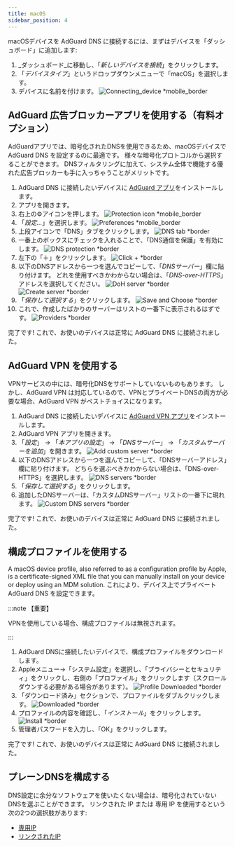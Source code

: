 ```yaml
---
title: macOS
sidebar_position: 4
---
```


macOSデバイスを AdGuard DNS に接続するには、まずはデバイスを「ダッシュボード」に追加します:

1. _ダッシュボード_に移動し、「_新しいデバイスを接続_」をクリックします。
2. 「_デバイスタイプ_」というドロップダウンメニューで「macOS」を選択します。
3. デバイスに名前を付けます。
    ![Connecting_device \*mobile_border](https://cdn.adtidy.org/content/kb/dns/private/new_dns/connect/mac_ab/choose_mac.png)

## AdGuard 広告ブロッカーアプリを使用する（有料オプション）

AdGuardアプリでは、暗号化されたDNSを使用できるため、macOSデバイスで AdGuard DNS を設定するのに最適です。 様々な暗号化プロトコルから選択することができます。 DNSフィルタリングに加えて、システム全体で機能する優れた広告ブロッカーも手に入っちゃうことがメリットです。

1. AdGuard DNS に接続したいデバイスに [AdGuard アプリ](https://adguard.com/adguard-mac/overview.html)をインストールします。
2. アプリを開きます。
3. 右上の⚙アイコンを押します。
    ![Protection icon \*mobile_border](https://cdn.adtidy.org/content/kb/dns/private/new_dns/connect/mac_ab/mac_step3.png)
4. 「_設定..._」を選択します。
    ![Preferences \*mobile_border](https://cdn.adtidy.org/content/kb/dns/private/new_dns/connect/mac_ab/mac_step4.png)
5. 上段アイコンで「DNS」タブをクリックします。
    ![DNS tab \*border](https://cdn.adtidy.org/content/kb/dns/private/new_dns/connect/mac_ab/mac_step5.png)
6. 一番上のボックスにチェックを入れることで、「DNS通信を保護」を有効にします。
    ![DNS protection \*border](https://cdn.adtidy.org/content/kb/dns/private/new_dns/connect/mac_ab/mac_step6.png)
7. 左下の「＋」をクリックします。
    ![Click + \*border](https://cdn.adtidy.org/content/kb/dns/private/new_dns/connect/mac_ab/mac_step7.png)
8. 以下のDNSアドレスから一つを選んでコピーして、「_DNSサーバー_」欄に貼り付けます。 どれを使用すべきかわからない場合は、「_DNS-over-HTTPS_」アドレスを選択してください。
    ![DoH server \*border](https://cdn.adtidy.org/content/kb/dns/private/new_dns/connect/mac_ab/mac_step8_1.png)
    ![Create server \*border](https://cdn.adtidy.org/content/kb/dns/private/new_dns/connect/mac_ab/mac_step8_2.png)
9. 「_保存して選択する_」をクリックします。
    ![Save and Choose \*border](https://cdn.adtidy.org/content/kb/dns/private/new_dns/connect/mac_ab/mac_step9.png)
10. これで、作成したばかりのサーバーはリストの一番下に表示されるはずです。
    ![Providers \*border](https://cdn.adtidy.org/content/kb/dns/private/new_dns/connect/mac_ab/mac_step10.png)

完了です! これで、お使いのデバイスは正常に AdGuard DNS に接続されました。

## AdGuard VPN を使用する

VPNサービスの中には、暗号化DNSをサポートしていないものもあります。 しかし、AdGuard VPN は対応しているので、VPNとプライベートDNSの両方が必要な場合、AdGuard VPN がベストチョイスになります。

1. AdGuard DNS に接続したいデバイスに [AdGuard VPN アプリ](https://adguard-vpn.com/mac/overview.html)をインストールします。
2. AdGuard VPN アプリを開きます。
3. 「_設定_」 → 「_本アプリの設定_」 → 「_DNSサーバー_」 → 「_カスタムサーバーを追加_」を開きます。
    ![Add custom server \*border](https://cdn.adtidy.org/content/kb/dns/private/new_dns/connect/mac_vpn/mac_step3.png)
4. 以下のDNSアドレスから一つを選んでコピーして、「DNSサーバーアドレス」欄に貼り付けます。 どちらを選ぶべきかわからない場合は、「DNS-over-HTTPS」を選択します。
    ![DNS servers \*border](https://cdn.adtidy.org/content/kb/dns/private/new_dns/connect/mac_vpn/mac_step4.png)
5. 「_保存して選択する_」をクリックします。
6. 追加したDNSサーバーは、「カスタムDNSサーバー」リストの一番下に現れます。
    ![Custom DNS servers \*border](https://cdn.adtidy.org/content/kb/dns/private/new_dns/connect/mac_vpn/mac_step6.png)

完了です! これで、お使いのデバイスは正常に AdGuard DNS に接続されました。

## 構成プロファイルを使用する

A macOS device profile, also referred to as a configuration profile by Apple, is a certificate-signed XML file that you can manually install on your device or deploy using an MDM solution. これにより、デバイス上でプライベート AdGuard DNS を設定できます。

:::note 【重要】

VPNを使用している場合、構成プロファイルは無視されます。

:::

1. AdGuard DNSに接続したいデバイスで、構成プロファイルをダウンロードします。
2. Appleメニュー→「システム設定」を選択し、「プライバシーとセキュリティ」をクリックし、右側の「プロファイル」をクリックします（スクロールダウンする必要がある場合があります）。
    ![Profile Downloaded \*border](https://cdn.adtidy.org/content/kb/dns/private/new_dns/connect/mac_profile/mac_step2.png)
3. 「ダウンロード済み」セクションで、プロファイルをダブルクリックします。
    ![Downloaded \*border](https://cdn.adtidy.org/content/kb/dns/private/new_dns/connect/mac_profile/mac_step3.png)
4. プロファイルの内容を確認し、「_インストール_」をクリックします。
    ![Install \*border](https://cdn.adtidy.org/content/kb/dns/private/new_dns/connect/mac_profile/mac_step4.png)
5. 管理者パスワードを入力し、「OK」をクリックします。

完了です! これで、お使いのデバイスは正常に AdGuard DNS に接続されました。

## プレーンDNSを構成する

DNS設定に余分なソフトウェアを使いたくない場合は、暗号化されていないDNSを選ぶことができます。 リンクされた IP または 専用 IP を使用するという次の2つの選択肢があります:

- [専用IP](/private-dns/connect-devices/other-options/dedicated-ip.md)
- [リンクされたIP](/private-dns/connect-devices/other-options/linked-ip.md)
